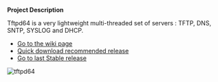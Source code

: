 **Project Description** 

Tftpd64 is a very lightweight multi-threaded set of servers : TFTP, DNS, SNTP, SYSLOG and DHCP.  

* [Go to the wiki page](https://bitbucket.org/phjounin/tftpd64/wiki/)
* [Quick download recommended release](https://bitbucket.org/phjounin/tftpd64/CurrentReleases/Tftpd64-4.60-setup.exe)
* [Go to last Stable release](https://bitbucket.org/phjounin/tftpd64/CurrentReleases/)


![tftpd64](https://raw.githubusercontent.com/phjounin/tftpd64/master/images/Documentation_tftpd32.jpg)
